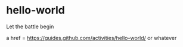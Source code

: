 # hello-world
Let the battle begin

a href = https://guides.github.com/activities/hello-world/ or whatever
